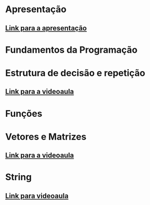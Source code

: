 # Apresentação
## [Link para a apresentação](https://drive.google.com/file/d/1Kv66961y_RGi0-0KAv8YgqSyjDfaMjvu/view)


# Fundamentos da Programação


# Estrutura de decisão e repetição
## [Link para a videoaula](https://drive.google.com/file/d/1hPK9f6eWOI1qcsq9t17RHAiPQaG2REOL/view?usp=sharing)

# Funções


# Vetores e Matrizes
## [Link para a videoaula](https://drive.google.com/file/d/1QD6oqVlaGyY5WwrvGvisj_L5KRkStS1h/view?usp=sharing)

# String
## [Link para videoaula](https://drive.google.com/file/d/1W6uxWczUefHZO_XpwfonZkVSrGykTJNF/view)
